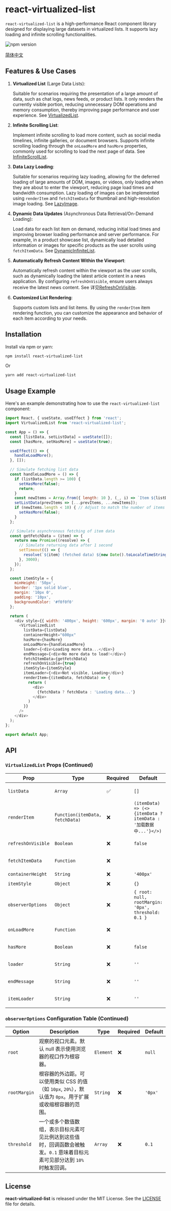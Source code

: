 


# react-virtualized-list

`react-virtualized-list` is a high-performance React component library designed for displaying large datasets in virtualized lists. It supports lazy loading and infinite scrolling functionalities.

![npm version](https://img.shields.io/npm/v/react-virtualized-list)

[简体中文](https://github.com/SailingCoder/react-virtualized-list/blob/main/README.md)

## Features & Use Cases

1. **Virtualized List** (Large Data Lists):
   
   Suitable for scenarios requiring the presentation of a large amount of data, such as chat logs, news feeds, or product lists. It only renders the currently visible portion, reducing unnecessary DOM operations and memory consumption, thereby improving page performance and user experience. See [VirtualizedList](https://github.com/SailingCoder/react-virtualized-list/blob/main/examples/VirtualizedListCustom.js).

2. **Infinite Scrolling List**:
   
   Implement infinite scrolling to load more content, such as social media timelines, infinite galleries, or document browsers. Supports infinite scrolling loading through the `onLoadMore` and `hasMore` properties, commonly used for scrolling to load the next page of data. See [InfiniteScrollList](https://github.com/SailingCoder/react-virtualized-list/blob/main/examples/InfiniteScrollList.js).

3. **Data Lazy Loading**:
   
   Suitable for scenarios requiring lazy loading, allowing for the deferred loading of large amounts of DOM, images, or videos, only loading when they are about to enter the viewport, reducing page load times and bandwidth consumption. Lazy loading of images can be implemented using `renderItem` and `fetchItemData` for thumbnail and high-resolution image loading. See [LazyImage](https://github.com/SailingCoder/react-virtualized-list/blob/main/examples/LazyImage.js).

4. **Dynamic Data Updates** (Asynchronous Data Retrieval/On-Demand Loading):
   
   Load data for each list item on demand, reducing initial load times and improving browser loading performance and server performance. For example, in a product showcase list, dynamically load detailed information or images for specific products as the user scrolls using `fetchItemData`. See [DynamicInfiniteList](https://github.com/SailingCoder/react-virtualized-list/blob/main/examples/DynamicInfiniteList.js).

5. **Automatically Refresh Content Within the Viewport**:
   
   Automatically refresh content within the viewport as the user scrolls, such as dynamically loading the latest article content in a news application. By configuring `refreshOnVisible`, ensure users always receive the latest news content. See 详见[RefreshOnVisible](https://github.com/SailingCoder/react-virtualized-list/blob/main/examples/RefreshOnVisible.js).

6. **Customized List Rendering**:
   
   Supports custom lists and list items. By using the `renderItem` item rendering function, you can customize the appearance and behavior of each item according to your needs.

## Installation

Install via npm or yarn:

```bash
npm install react-virtualized-list
```

Or

```bash
yarn add react-virtualized-list
```

## Usage Example

Here's an example demonstrating how to use the `react-virtualized-list` component:

```javascript
import React, { useState, useEffect } from 'react';
import VirtualizedList from 'react-virtualized-list';

const App = () => {
  const [listData, setListData] = useState([]);
  const [hasMore, setHasMore] = useState(true);

  useEffect(() => {
    handleLoadMore();
  }, []);

  // Simulate fetching list data
  const handleLoadMore = () => {
    if (listData.length >= 100) {
      setHasMore(false);
      return;
    }
    const newItems = Array.from({ length: 10 }, (_, i) => `Item ${listData.length + i + 1}`);
    setListData(prevItems => [...prevItems, ...newItems]);
    if (newItems.length < 10) { // Adjust to match the number of items loaded
      setHasMore(false);
    }
  };

  // Simulate asynchronous fetching of item data
  const getFetchData = (item) => {
    return new Promise((resolve) => {
      // Simulate returning data after 1 second
      setTimeout(() => {
        resolve(`${item} (fetched data) ${new Date().toLocaleTimeString()}`);
      }, 3000);
    });
  };

  const itemStyle = {
    minHeight: '50px',
    border: '1px solid blue',
    margin: '10px 0',
    padding: '10px',
    backgroundColor: '#f0f0f0'
  };

  return (
    <div style={{ width: '400px', height: '600px', margin: '0 auto' }}>
      <VirtualizedList
        listData={listData}
        containerHeight="600px"
        hasMore={hasMore}
        onLoadMore={handleLoadMore}
        loader={<div>Loading more data...</div>}
        endMessage={<div>No more data to load!</div>}
        fetchItemData={getFetchData}
        refreshOnVisible={true}
        itemStyle={itemStyle}
        itemLoader={<div>Not visible, Loading</div>}
        renderItem={(itemData, fetchData) => {
          return (
            <div>
              {fetchData ? fetchData : 'Loading data...'}
            </div>
          )
        }}
      />
    </div>
  );
};

export default App;
```


## API

### `VirtualizedList` Props (Continued)

| Prop | Type | Required | Default | Description |
|------|------|----------|---------|-------------|
| `listData` | `Array` | ✅ | `[]` | 要展示的项目列表数据 |
| `renderItem` | `Function(itemData, fetchData)` | ❌ | `(itemData) => (<>{itemData ? itemData : '加载数据中...'}</>)` | 渲染每个项目的函数 |
| `refreshOnVisible` | `Boolean` | ❌ | `false` | 是否在**每次**滚动到列表项时重新加载数据 |
| `fetchItemData` | `Function` | ❌ |  | 获取项目数据的异步函数 |
| `containerHeight` | `String` | ❌ | `'400px'` | 列表容器的高度 |
| `itemStyle` | `Object` | ❌ | `{}` | 每个项目的样式 |
| `observerOptions` | `Object` | ❌ | `{ root: null, rootMargin: '0px', threshold: 0.1 }` | IntersectionObserver 的配置选项 |
| `onLoadMore` | `Function` | ❌ |  | 当滚动到底部，加载更多数据的函数 |
| `hasMore` | `Boolean` | ❌ | `false` | 是否还有更多数据可加载 |
| `loader` | `String` | ❌ | `''` | 加载更多数据时显示的内容 |
| `endMessage` | `String` | ❌ | `''` | 没有更多数据时显示的内容 |
| `itemLoader` | `String` | ❌ | `''` | 每个项目加载时显示的占位内容或背景图 |

### `observerOptions` Configuration Table (Continued)

| **Option**   | **Description**                                                      | **Type**  | **Required** | **Default** |
| ------------ | -------------------------------------------------------------------- | --------- | ------------ | ----------- |
| `root`       | 观察的视口元素。默认 null 表示使用浏览器的视口作为根容器。                                     | `Element` | ❌            | `null`      |
| `rootMargin` | 根容器的外边距。可以使用类似 CSS 的值（如 `10px`, `20%`），默认值为 `0px`。用于扩展或收缩根容器的范围。     | `String`  | ❌            | `'0px'`     |
| `threshold`  | 一个或多个数值数组，表示目标元素可见比例达到这些值时，回调函数会被触发。`0.1` 意味着目标元素可见部分达到 `10%` 时触发回调。 | `Array`   | ❌            | `0.1`       |

## License

**react-virtualized-list** is released under the MIT License. See the [LICENSE](https://github.com/SailingCoder/react-virtualized-list/blob/main/LICENSE) file for details.
